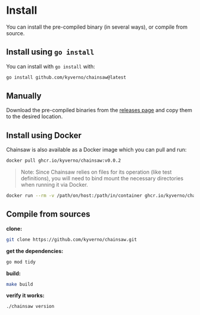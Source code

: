 # Install

You can install the pre-compiled binary (in several ways), or compile from source.

## Install using `go install`

You can install with `go install` with:

```bash
go install github.com/kyverno/chainsaw@latest
```

## Manually

Download the pre-compiled binaries from the [releases page](https://github.com/kyverno/chainsaw/releases) and copy them to the desired location.

## Install using Docker

Chainsaw is also available as a Docker image which you can pull and run:

```bash
docker pull ghcr.io/kyverno/chainsaw:v0.0.2
```

> Note: Since Chainsaw relies on files for its operation (like test definitions), you will need to bind mount the necessary directories when running it via Docker.

```bash
docker run --rm -v /path/on/host:/path/in/container ghcr.io/kyverno/chainsaw:v0.0.2 <chainsaw-command>
```

## Compile from sources

**clone:**

```bash
git clone https://github.com/kyverno/chainsaw.git
```

**get the dependencies:**

```bash
go mod tidy
```

**build:**

```bash
make build
```

**verify it works:**

```bash
./chainsaw version
```
